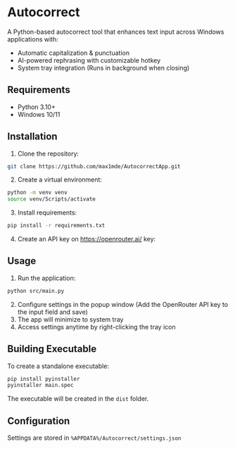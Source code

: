 # Autocorrect

A Python-based autocorrect tool that enhances text input across Windows applications with:
- Automatic capitalization & punctuation
- AI-powered rephrasing with customizable hotkey
- System tray integration (Runs in background when closing)

## Requirements
- Python 3.10+
- Windows 10/11

## Installation

1. Clone the repository:
```bash
git clone https://github.com/max1mde/AutocorrectApp.git
```

2. Create a virtual environment:
```bash
python -m venv venv
source venv/Scripts/activate
```

3. Install requirements:
```bash
pip install -r requirements.txt
```

4. Create an API key on https://openrouter.ai/ key:


## Usage

1. Run the application:
```bash
python src/main.py
```

2. Configure settings in the popup window (Add the OpenRouter API key to the input field and save)
3. The app will minimize to system tray
4. Access settings anytime by right-clicking the tray icon

## Building Executable

To create a standalone executable:

```bash
pip install pyinstaller
pyinstaller main.spec
```

The executable will be created in the `dist` folder.

## Configuration

Settings are stored in `%APPDATA%/Autocorrect/settings.json`


